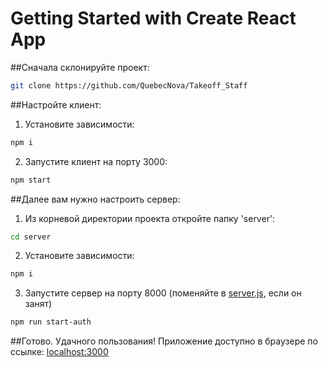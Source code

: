 # Getting Started with Create React App

##Сначала склонируйте проект:

```bash
git clone https://github.com/QuebecNova/Takeoff_Staff
```

##Настройте клиент:

1. Установите зависимости:

```bash
npm i
```

2. Запустите клиент на порту 3000:

```bash
npm start
```

##Далее вам нужно настроить сервер:

1. Из корневой директории проекта откройте папку 'server':

```bash
cd server
```

2. Установите зависимости:

```bash
npm i
```

3. Запустите сервер на порту 8000 (поменяйте в [server.js](https://github.com/QuebecNova/Takeoff_Staff/server/server.js), если он занят)

```bash
npm run start-auth
```

##Готово. Удачного пользования! Приложение доступно в браузере по ссылке: [localhost:3000](http://localhost:3000/#/login)
